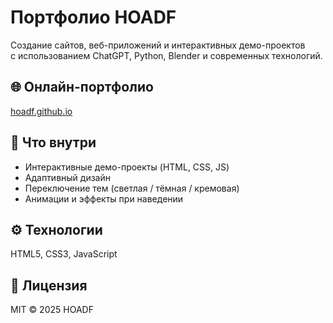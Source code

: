 # Портфолио HOADF

Создание сайтов, веб-приложений и интерактивных демо-проектов  
с использованием ChatGPT, Python, Blender и современных технологий.

## 🌐 Онлайн-портфолио
[hoadf.github.io](https://hoadf.github.io)

## 💼 Что внутри
- Интерактивные демо-проекты (HTML, CSS, JS)
- Адаптивный дизайн
- Переключение тем (светлая / тёмная / кремовая)
- Анимации и эффекты при наведении

## ⚙️ Технологии
HTML5, CSS3, JavaScript

## 📄 Лицензия
MIT © 2025 HOADF
